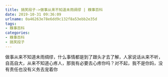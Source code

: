 ```yaml
---
title: 搞笑段子->做事从来不知道未雨绸缪 | 糗事百科
date: 2019-10-31 09:36:09
urlname: 0a46263e78e6dd9c132f8a53ebb2e35d
tags: 
- 糗事百科
categories:
- 糗事百科
- 搞笑段子
---
```

做事从来不知道未雨绸缪，什么事情都是到了跟头才去了解，人家说话从来不听，自高自大，从来不知道心疼人，那我有必要去心疼你吗？对不起，我不是你妈，没有责任也没有义务去宠着你


